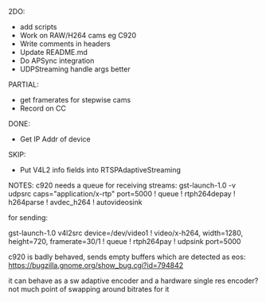 2DO:

* add scripts
* Work on RAW/H264 cams eg C920
* Write comments in headers
* Update README.md
* Do APSync integration
* UDPStreaming handle args better

PARTIAL:
* get framerates for stepwise cams
* Record on CC

DONE:
* Get IP Addr of device

SKIP:
* Put V4L2 info fields into RTSPAdaptiveStreaming

NOTES:
c920 needs a queue for receiving streams: gst-launch-1.0 -v udpsrc caps="application/x-rtp" port=5000 ! queue ! rtph264depay ! h264parse ! avdec_h264 ! autovideosink

for sending: 

gst-launch-1.0 v4l2src device=/dev/video1 ! video/x-h264, width=1280, height=720, framerate=30/1 ! queue ! rtph264pay ! udpsink port=5000

c920 is badly behaved, sends empty buffers which are detected as eos: https://bugzilla.gnome.org/show_bug.cgi?id=794842

it can behave as a sw adaptive encoder and a hardware single res encoder? not much point of swapping around bitrates for it